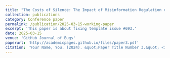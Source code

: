 ```yaml
---
title: "The Costs of Silence: The Impact of Misinformation Regulation on Finfluencers and Corporate Information Environment"
collection: publications
category: Conference paper
permalink: /publication/2025-03-15-working-paper
excerpt: 'This paper is about fixing template issue #693.'
date: 2025-03-15
venue: 'GitHub Journal of Bugs'
paperurl: 'http://academicpages.github.io/files/paper3.pdf'
citation: 'Your Name, You. (2024). &quot;Paper Title Number 3.&quot; <i>GitHub Journal of Bugs</i>. 1(3).'
---
```

